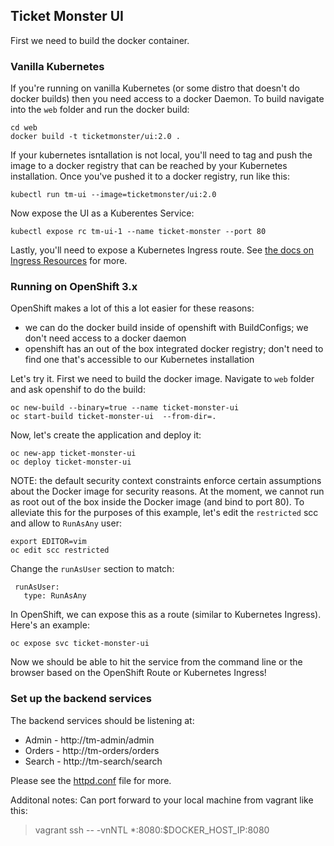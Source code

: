 ## Ticket Monster UI

First we need to build the docker container.

### Vanilla Kubernetes
If you're running on vanilla Kubernetes (or some distro that doesn't do docker builds) then you need access to a docker Daemon. To build navigate into the `web` folder and run the docker build:

```
cd web
docker build -t ticketmonster/ui:2.0 .
```

If your kubernetes isntallation is not local, you'll need to tag and push the image to a docker registry that can be reached by your Kubernetes installation. Once you've pushed it to a docker registry, run like this:


```
kubectl run tm-ui --image=ticketmonster/ui:2.0
``` 

Now expose the UI as a Kuberentes Service:

```
kubectl expose rc tm-ui-1 --name ticket-monster --port 80
```

Lastly, you'll need to expose a Kubernetes Ingress route. See [the docs on Ingress Resources](http://kubernetes.io/docs/user-guide/ingress/) for more.

### Running on OpenShift 3.x
OpenShift makes a lot of this a lot easier for these reasons:

* we can do the docker build inside of openshift with BuildConfigs; we don't need access to a docker daemon
* openshift has an out of the box integrated docker registry; don't need to find one that's accessible to our Kubernetes installation


Let's try it. First we need to build the docker image. Navigate to `web` folder and ask openshif to do the build:

```
oc new-build --binary=true --name ticket-monster-ui
oc start-build ticket-monster-ui  --from-dir=.
```


Now, let's create the application and deploy it:

```
oc new-app ticket-monster-ui
oc deploy ticket-monster-ui
```

NOTE: the default security context constraints enforce certain assumptions about the Docker image for security reasons. At the moment, we cannot run as root out of the box inside the Docker image (and bind to port 80). To alleviate this for the purposes of this example, let's edit the `restricted` scc and allow to `RunAsAny` user:

```
export EDITOR=vim
oc edit scc restricted
```

Change the `runAsUser` section to match:

```
 runAsUser:
   type: RunAsAny
```
 


In OpenShift, we can expose this as a route (similar to Kubernetes Ingress). Here's an example:

```
oc expose svc ticket-monster-ui
```

Now we should be able to hit the service from the command line or the browser based on the OpenShift Route or Kubernetes Ingress!

### Set up the backend services

The backend services should be listening at:

* Admin - http://tm-admin/admin
* Orders - http://tm-orders/orders
* Search - http://tm-search/search

Please see the [httpd.conf](web/httpd.conf) file for more.



Additonal notes: Can port forward to your local machine from vagrant like this:

> vagrant ssh -- -vnNTL *:8080:$DOCKER_HOST_IP:8080
